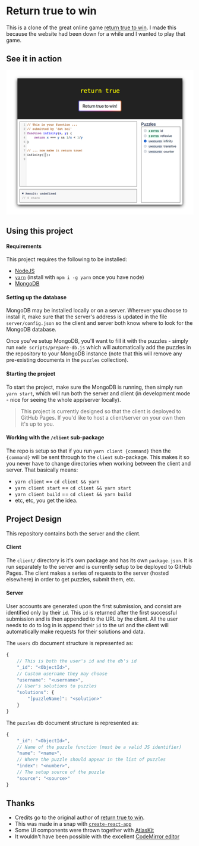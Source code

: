 # Return true to win

This is a clone of the great online game [return true to win](https://alf.nu/ReturnTrue). 
I made this because the website had been down for a while and I wanted to play that game.

## See it in action

![return true to win page](./resources/1.png)

## Using this project

#### Requirements

This project requires the following to be installed:

- [NodeJS](https://nodejs.org/en/)
- [`yarn`](https://yarnpkg.com/en/) (install with `npm i -g yarn` once you have node)
- [MongoDB](https://docs.mongodb.com/manual/installation/)

#### Setting up the database

MongoDB may be installed locally or on a server. Wherever you choose to install it, make sure that
the server's address is updated in the file `server/config.json` so the client and server both know
where to look for the MongoDB database.

Once you've setup MongoDB, you'll want to fill it with the puzzles - simply run `node scripts/prepare-db.js`
which will automatically add the puzzles in the repository to your MongoDB instance (note that this 
will remove any pre-existing documents in the `puzzles` collection).

#### Starting the project

To start the project, make sure the MongoDB is running, then simply run `yarn start`, which will run 
both the server and client (in development mode - nice for seeing the whole app/server locally).

> This project is currently designed so that the client is deployed to GitHub Pages. If you'd like to
host a client/server on your own then it's up to you.

#### Working with the `/client` sub-package

The repo is setup so that if you run `yarn client {command}` then the `{command}` will be sent through
to the `client` sub-package. This makes it so you never have to change directories when working between
the client and server. That basically means:

- `yarn client` == `cd client && yarn`
- `yarn client start` == `cd client && yarn start`
- `yarn client build` == `cd client && yarn build`
- etc, etc, you get the idea.

## Project Design

This repository contains both the server and the client.

#### Client

The `client/` directory is it's own package and has its own `package.json`. It is run separately to 
the server and is currently setup to be deployed to GitHub Pages. The client makes a series of requests to the
server (hosted elsewhere) in order to get puzzles, submit them, etc.

#### Server

User accounts are generated upon the first submission, and consist are identified only by their `id`. 
This `id` is returned after the first successful submission and is then appended to the URL by the client.
All the user needs to do to log in is append their `id` to the url and the client will automatically make
requests for their solutions and data.

The `users` db document structure is represented as:
```js
{
    // This is both the user's id and the db's id
    "_id": "<ObjectId>",
    // Custom username they may choose
    "username": "<username>",
    // User's solutions to puzzles
    "solutions": {
        "[puzzleName]": "<solution>"
    } 
}
```

The `puzzles` db document structure is represented as:
```js
{
    "_id": "<ObjectId>",
    // Name of the puzzle function (must be a valid JS identifier)
    "name": "<name>",
    // Where the puzzle should appear in the list of puzzles
    "index": "<number>",
    // The setup source of the puzzle
    "source": "<source>"
}
```

<!-- 
TODO: uncomment once username + highscores are complete
There are two indexes on the user db the default `_id` and also another one `username`. This is so
we can rapidly query for user data and check for unique usernames.
-->

<!--
## Roadmap

- [ ] implement highscores
- [ ] implement usernames for users
- [ ] deploy to a server
-->

## Thanks

- Credits go to the original author of [return true to win](https://alf.nu/ReturnTrue).
- This was made in a snap with [`create-react-app`](https://github.com/facebookincubator/create-react-app)
- Some UI components were thrown together with [AtlasKit](https://atlaskit.atlassian.com/)
- It wouldn't have been possible with the excellent [CodeMirror editor](https://codemirror.net)